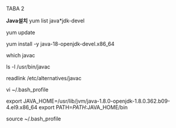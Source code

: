 TABA 2 




**Java설치**
yum list java*jdk-devel

yum update

yum install -y java-18-openjdk-devel.x86_64

which javac

ls -l /usr/bin/javac

readlink /etc/alternatives/javac

 vi ~/.bash_profile

export JAVA_HOME=/usr/lib/jvm/java-1.8.0-openjdk-1.8.0.362.b09-4.el9.x86_64
export PATH=$PATH:$JAVA_HOME/bin

source ~/.bash_profile
